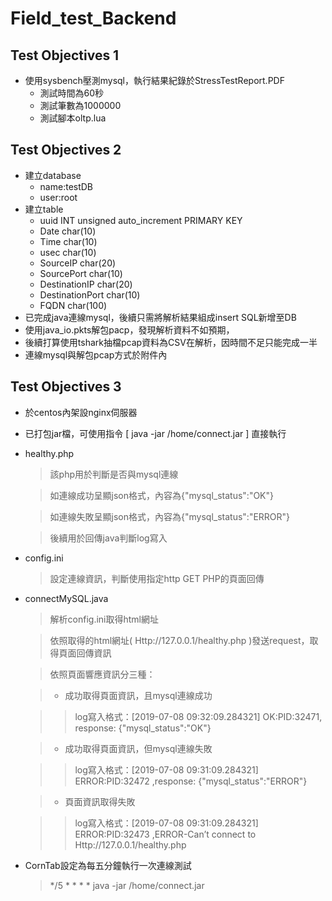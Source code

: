 # Field_test_Backend
## Test Objectives 1
* 使用sysbench壓測mysql，執行結果紀錄於StressTestReport.PDF
  * 測試時間為60秒
  * 測試筆數為1000000
  * 測試腳本oltp.lua

## Test Objectives 2
* 建立database
  * name:testDB
  * user:root
* 建立table
  * uuid INT unsigned auto_increment PRIMARY KEY
  * Date char(10)
  * Time char(10)
  * usec char(10)
  * SourceIP char(20)
  * SourcePort char(10)
  * DestinationIP char(20)
  * DestinationPort char(10)
  * FQDN char(100)
* 已完成java連線mysql，後續只需將解析結果組成insert SQL新增至DB
* 使用java_io.pkts解包pacp，發現解析資料不如預期，
* 後續打算使用tshark抽檔pcap資料為CSV在解析，因時間不足只能完成一半
* 連線mysql與解包pcap方式於附件內

## Test Objectives 3
* 於centos內架設nginx伺服器
* 已打包jar檔，可使用指令 [ java -jar /home/connect.jar ] 直接執行
* healthy.php
  > 該php用於判斷是否與mysql連線
  
  > 如連線成功呈顯json格式，內容為{"mysql_status":"OK"}
  
  > 如連線失敗呈顯json格式，內容為{"mysql_status":"ERROR"}
  
  > 後續用於回傳java判斷log寫入
  
* config.ini
  > 設定連線資訊，判斷使用指定http GET PHP的頁面回傳

* connectMySQL.java
  > 解析config.ini取得html網址
  
  > 依照取得的html網址( Http://127.0.0.1/healthy.php )發送request，取得頁面回傳資訊
  
  > 依照頁面響應資訊分三種：
  
  > * 成功取得頁面資訊，且mysql連線成功
  
  >  > log寫入格式：[2019-07-08 09:32:09.284321] OK:PID:32471, response: {"mysql_status":"OK"}
  
  > * 成功取得頁面資訊，但mysql連線失敗
  
  >  > log寫入格式：[2019-07-08 09:31:09.284321] ERROR:PID:32472 ,response: {"mysql_status":"ERROR"}
  
  > * 頁面資訊取得失敗
  
  >  > log寫入格式：[2019-07-08 09:31:09.284321] ERROR:PID:32473 ,ERROR-Can’t connect to Http://127.0.0.1/healthy.php
  
* CornTab設定為每五分鐘執行一次連線測試

  > */5 * * * * java -jar /home/connect.jar
  
